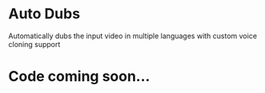 # Auto Dubs
Automatically dubs the input video in multiple languages with custom voice cloning support

# Code coming soon...
